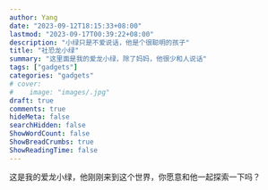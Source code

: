 ```yaml
---
author: Yang
date: "2023-09-12T18:15:33+08:00"
lastmod: "2023-09-17T00:39:22+08:00"
description: "小绿只是不爱说话，他是个很聪明的孩子"
title: "社恐龙小绿"
summary: "这里面是我的爱龙小绿，除了妈妈，他很少和人说话"
tags: ["gadgets"]
categories: "gadgets"
# cover: 
#    image: "images/.jpg"
draft: true
comments: true
hideMeta: false
searchHidden: false
ShowWordCount: false
ShowBreadCrumbs: true
ShowReadingTime: false
---
```


这是我的爱龙小绿，他刚刚来到这个世界，你愿意和他一起探索一下吗？

<div id="dinosaurdiv">
</div>

<link rel="stylesheet" href="/css/mycutedinosaur.css">
<script async src="https://unpkg.com/es-module-shims@1.8.0/dist/es-module-shims.js"></script>
<script type="importmap">
  {
    "imports": {
      "three": "https://unpkg.com/three@0.149.0/build/three.module.js",
      "three/addons/": "https://unpkg.com/three@0.149.0/examples/jsm/",
      "cannon-es": "https://cdn.skypack.dev/cannon-es",
      "noisejs": "https://cdn.skypack.dev/noisejs"
    }
  }
</script>
<script type="module" src="/js/mycutedinosaur.js"></script>

